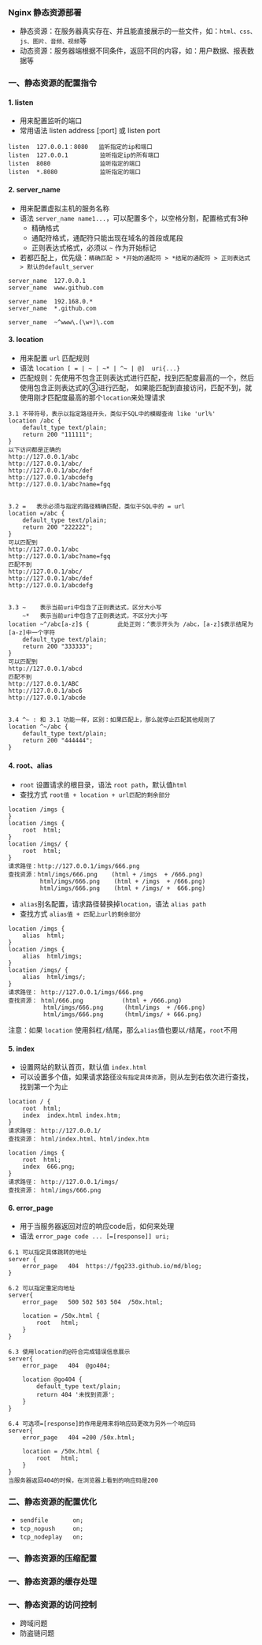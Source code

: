 ### Nginx 静态资源部署
* 静态资源：在服务器真实存在、并且能直接展示的一些文件，如：`html、css、js、图片、音频、视频`等
* 动态资源：服务器端根据不同条件，返回不同的内容，如：用户数据、报表数据等


### 一、静态资源的配置指令
#### 1. listen
* 用来配置监听的端口
* 常用语法 listen address [:port] 或 listen port

```
listen  127.0.0.1：8080   监听指定的ip和端口
listen  127.0.0.1         监听指定ip的所有端口
listen  8080              监听指定的端口
listen  *.8080            监听指定的端口
```


#### 2. server_name
* 用来配置虚拟主机的服务名称
* 语法 `server_name name1...`，可以配置多个，以空格分割，配置格式有3种
  * 精确格式
  * 通配符格式，通配符只能出现在域名的首段或尾段
  * 正则表达式格式，必须以 `~` 作为开始标记
* 若都匹配上，优先级：`精确匹配 > *开始的通配符 > *结尾的通配符 > 正则表达式 > 默认的default_server`

```
server_name  127.0.0.1          
server_name  www.github.com     

server_name  192.168.0.*        
server_name  *.github.com       

server_name  ~^www\.(\w+)\.com  
```


#### 3. location 
* 用来配置 `url` 匹配规则
* 语法 `location [ = | ~ | ~* | ^~ | @]  uri{...}`
* 匹配规则：先使用不包含正则表达式进行匹配，找到匹配度最高的一个，然后使用包含正则表达式的③进行匹配，
如果能匹配到直接访问，匹配不到，就使用刚才匹配度最高的那个`location`来处理请求


```
3.1 不带符号，表示以指定路径开头，类似于SQL中的模糊查询 like 'url%'
location /abc {
    default_type text/plain;
    return 200 "111111";
}
以下访问都是正确的
http://127.0.0.1/abc
http://127.0.0.1/abc/
http://127.0.0.1/abc/def
http://127.0.0.1/abcdefg
http://127.0.0.1/abc?name=fgq


3.2 =   表示必须与指定的路径精确匹配，类似于SQL中的 = url
location =/abc {
    default_type text/plain;
    return 200 "222222";
}
可以匹配到
http://127.0.0.1/abc
http://127.0.0.1/abc?name=fgq
匹配不到
http://127.0.0.1/abc/
http://127.0.0.1/abc/def
http://127.0.0.1/abcdefg


3.3 ~    表示当前uri中包含了正则表达式，区分大小写
    ~*   表示当前uri中包含了正则表达式，不区分大小写
location ~^/abc[a-z]$ {        此处正则：^表示开头为 /abc，[a-z]$表示结尾为[a-z]中一个字符
    default_type text/plain;
    return 200 "333333";
}
可以匹配到
http://127.0.0.1/abcd
匹配不到
http://127.0.0.1/ABC
http://127.0.0.1/abc6
http://127.0.0.1/abcde


3.4 ^~ : 和 3.1 功能一样，区别：如果匹配上，那么就停止匹配其他规则了
location ^~/abc {       
    default_type text/plain;
    return 200 "444444";
}
```


#### 4. root、alias
* `root` 设置请求的根目录，语法 `root path`，默认值`html`
* 查找方式 `root值 + location + url匹配的剩余部分`

```
location /imgs {                                    
}
location /imgs {                                    
    root  html;                              
}
location /imgs/ {                                  
    root  html;                              
}
请求路径：http://127.0.0.1/imgs/666.png
查找资源：html/imgs/666.png    (html + /imgs  + /666.png)
         html/imgs/666.png    (html + /imgs  + /666.png)
         html/imgs/666.png    (html + /imgs/ +  666.png)
```


* `alias`别名配置，请求路径替换掉`location`，语法 `alias path`
* 查找方式 `alias值 + 匹配上url的剩余部分`
 
```
location /imgs {                               
    alias  html;                              
}
location /imgs {                               
    alias  html/imgs;                              
}
location /imgs/ {                               
    alias  html/imgs/;                              
}
请求路径： http://127.0.0.1/imgs/666.png
查找资源： html/666.png           (html + /666.png)
          html/imgs/666.png      (html/imgs  + /666.png)
          html/imgs/666.png      (html/imgs/ + 666.png)
```


注意：如果 `location` 使用斜杠`/`结尾，那么`alias`值也要以`/`结尾，`root`不用



#### 5. index
* 设置网站的默认首页，默认值 `index.html`
* 可以设置多个值，如果请求路径`没有指定具体资源`，则从左到右依次进行查找，找到第一个为止

```
location / {                               
    root  html;                              
    index  index.html index.htm;                          
}
请求路径： http://127.0.0.1/
查找资源： html/index.html、html/index.htm  

location /imgs {                               
    root  html;                              
    index  666.png;                          
}
请求路径： http://127.0.0.1/imgs/
查找资源： html/imgs/666.png  
```


#### 6. error_page
* 用于当服务器返回对应的响应code后，如何来处理
* 语法 `error_page code ... [=[response]] uri;` 

```
6.1 可以指定具体跳转的地址
server {
    error_page   404  https://fgq233.github.io/md/blog;
}

6.2 可以指定重定向地址
server{
    error_page   500 502 503 504  /50x.html;
    
    location = /50x.html {
        root   html;
    }
}

6.3 使用location的@符合完成错误信息展示
server{
    error_page   404  @go404;
    
    location @go404 {
        default_type text/plain;
        return 404 '未找到资源';
    }
}

6.4 可选项=[response]的作用是用来将响应码更改为另外一个响应码
server{
    error_page   404 =200 /50x.html;
    
    location = /50x.html {
        root   html;
    }
}
当服务器返回404的时候，在浏览器上看到的响应码是200
```



### 二、静态资源的配置优化
* `sendfile       on;`
* `tcp_nopush     on;`
* `tcp_nodeplay   on;`



### 一、静态资源的压缩配置
### 一、静态资源的缓存处理
### 一、静态资源的访问控制
* 跨域问题
* 防盗链问题
 



 